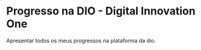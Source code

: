 # Progresso na DIO - Digital Innovation One
Apresentar todos os meus progressos na plataforma da dio.
